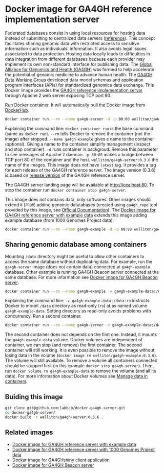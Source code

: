 # Docker image for GA4GH reference implementation server

Federated databases consist in using local resources for hosting data instead of submitting to centralized data servers ([reference](http://science.sciencemag.org/content/352/6291/1278)).
This concept facilitates sharing genomic data with restricted access to sensitive information such as individuals’ information.
It also avoids legal issues associated to data protection.
Hosting data locally leads to difficulties in data integration from different databases because each provider may implement its own non-standard interface for publishing data.
The [Global Alliance for Genomics and Health (GA4GH)](http://genomicsandhealth.org/) was formed to help accelerate the potential of genomic medicine to advance human health.
The [GA4GH Data Working Group](http://genomicsandhealth.org/node/12684) developed data model schemas and application program interfaces (APIs) for standardized genomics data exchange.
This Docker image provides the [GA4GH reference implementation server](https://github.com/ga4gh/ga4gh-server/) through Apache 2 web server exposing TCP port 80.

Run Docker container.
It will automatically pull the Docker image from [DockerHub](https://hub.docker.com/r/welliton/).

``` bash
docker container run --rm --name ga4gh-server -d -p 80:80 welliton/ga4gh-server:0.3.6
```

Explaining the command line:
`docker container run` is the base command (same as `docker run`).
`--rm` tells Docker to remove the container (not the image) after stopped.
`--name ga4gh-example` gives a name to the container (optional).
Giving a name to the container simplify management (inspect and stop container).
`-d` runs container in backgroud.
Remove this parameter to see messages of Apache 2 daemon.
`-p 80:80` makes a bridge between TCP port 80 of the container and the host.
`welliton/ga4gh-server:0.3.6` the name of the images.
This image does not have `latest` tag.
It provides a tag for each release of the GA4GH reference server. 
The image version (0.3.6) is based on [release version](https://github.com/ga4gh/ga4gh-server/releases) of the GA4GH reference server.

The GA4GH server landing page will be available at <http://localhost:80>.
To stop the container run `docker container stop ga4gh-server`.

This image does not contains data, only softwares.
Other images should extend it (`FROM`) adding genomic datatabases (created using `ga4gh_repo` tool provided by this image, see [Official Documentation](http://ga4gh-reference-implementation.readthedocs.io/en/latest/datarepo.html)).
The [Docker image for GA4GH reference server with example data](https://github.com/labbcb/docker-ga4gh-example/) extends this image adding example database (from 1000 Genomes Project data).

``` bash
docker container run --rm --name ga4gh-example -d -p 80:80 welliton/ga4gh-example:0.3.6
```

## Sharing genomic database among containers

Mounting `/data` directory might be useful to allow other containers to access the same database without duplicating data.
For example, run the `ga4gh-server` image (does not contain data) connected at `ga4gh-example` database.
Other example is running GA4GH Beacon server connected at the same database.
For more information see [Docker image for GA4GH Beacon server](https://github.com/labbcb/docker-ga4gh-beacon).

``` bash
docker container run --rm --name ga4gh-example -v ga4gh-example-data:/data:ro -d -p 80:80 welliton/ga4gh-example:0.3.6
```

Explaining the command line: `-v ga4gh-example-data:/data:ro` instructs Docker to mount `/data` directory as read-only (`ro`) at as named volume `ga4gh-example-data`.
Setting directory as read-only avoids problems with concurrency.
Run a second container.

``` bash
docker container run --rm --name ga4gh-server -v ga4gh-example-data:/data -d -p 81:80 welliton/ga4gh-server:0.3.6
```

The second container does not depends on the first one.
Instead, it mounts the `ga4gh-example-data` volume.
Docker volumes are independent of container, we can stop (and remove) the first container.
The second container will still working.
It is even possible to remove the image without losing data in the volume (`docker image rm welliton/ga4gh-example:0.3.6`).
The volume will still available.
To remove a volume all containers connected should be stopped first (in this example `docker stop ga4gh-server`).
Then, run `docker volume rm ga4gh-example-data` to remove the volume (and all its data).
For more information about Docker Volumes see [Manage data in containers](https://docs.docker.com/engine/tutorials/dockervolumes/).

## Buiding this image

``` bash
git clone git@github.com:labbcb/docker-ga4gh-server.git
cd docker-ga4gh-server/
docker build -t welliton/ga4gh-server:0.3.6 .
```

## Related images

- [Docker image for GA4GH reference server with example data](https://github.com/labbcb/docker-ga4gh-example/)
- [Docker image for GA4GH reference server with 1000 Genomes Project data](https://github.com/labbcb/docker-ga4gh-1kgenomes/)
- [Docker image for GA4GHshiny client application](https://github.com/labbcb/docker-ga4gh-shiny/)
- [Docker image for GA4GH Beacon server](https://github.com/labbcb/docker-ga4gh-beacon)
